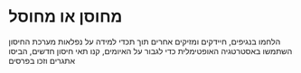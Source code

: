 # מחוסן או מחוסל

הלחמו בנגיפים, חיידקים ומזיקים אחרים תוך תכדי למידה על נפלאות מערכת החיסון
השתמשו באסטרטגיה האופטימלית כדי לגבור על האיומים, קנו תאי חיסון חדשים, הביסו אתגרים וזכו בפרסים
